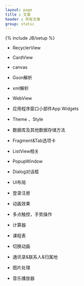 ```yaml
---
layout: page
title : 文章
header : 所有文章
group: static
---
```

{% include JB/setup %}

* RecyclerView
* CardView 
* canvas
* Gson解析
* xml解析
* WebView
* 应用程序窗口小部件App Widgets 
* Theme 、Style
* 数据库及其他数据存储方法

* Fragment&Tab选项卡
* ListView相关
* PopupWindow
* Dialog对话框
* UI布局
* 登录注册
* 动画效果
* 多点触控，手势操作
* 计算器
* 课程表
* 切换动画
* 通讯录&联系人&归属地
* 图片处理
* 音乐播放器

